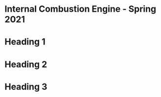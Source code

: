 <!---
---
title: "Teaching experience 1"
collection: teaching
type: "Undergraduate course"
permalink: /teaching/2014-spring-teaching-1
venue: "University 1, Department"
date: 2014-01-01
location: "City, Country"
---
-->
# Internal Combustion Engine - Spring 2021

Heading 1
======

Heading 2
======

Heading 3
======
